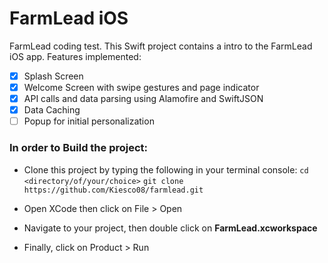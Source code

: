 # FarmLead iOS
FarmLead coding test. This Swift project contains a intro to the FarmLead iOS app. Features implemented:
- [x] Splash Screen
- [x] Welcome Screen with swipe gestures and page indicator
- [x] API calls and data parsing using Alamofire and SwiftJSON
- [x] Data Caching
- [ ] Popup for initial personalization

### In order to Build the project:
- Clone this project by typing the following in your terminal console:
`cd <directory/of/your/choice>`
`git clone https://github.com/Kiesco08/farmlead.git`

- Open XCode then click on File > Open

- Navigate to your project, then double click on **FarmLead.xcworkspace**

- Finally, click on Product > Run
